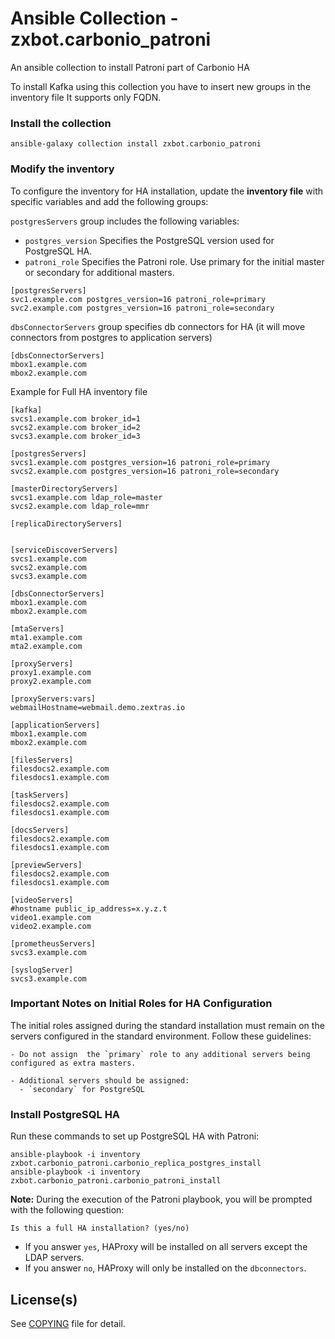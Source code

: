 # Ansible Collection - zxbot.carbonio_patroni

An ansible collection to install Patroni part of Carbonio HA 

To install Kafka using this collection you have to insert new groups in the inventory file It supports only FQDN.

### Install the collection

```
ansible-galaxy collection install zxbot.carbonio_patroni
```
### Modify the inventory 

To configure the inventory for HA installation, update the **inventory file** with specific variables and add the following groups:

`postgresServers` group includes the following variables:
* `postgres_version` Specifies the PostgreSQL version used for PostgreSQL HA.
* `patroni_role` Specifies the Patroni role. Use primary for the initial master or secondary for additional masters.
```
[postgresServers]
svc1.example.com postgres_version=16 patroni_role=primary
svc2.example.com postgres_version=16 patroni_role=secondary
```

`dbsConnectorServers` group specifies db connectors for HA (it will move connectors from postgres to application servers)
```
[dbsConnectorServers]
mbox1.example.com 
mbox2.example.com
```

Example for Full HA inventory file

```
[kafka]
svcs1.example.com broker_id=1
svcs2.example.com broker_id=2
svcs3.example.com broker_id=3

[postgresServers]
svcs1.example.com postgres_version=16 patroni_role=primary
svcs2.example.com postgres_version=16 patroni_role=secondary

[masterDirectoryServers]
svcs1.example.com ldap_role=master
svcs2.example.com ldap_role=mmr

[replicaDirectoryServers]

 
[serviceDiscoverServers]
svcs1.example.com
svcs2.example.com
svcs3.example.com

[dbsConnectorServers]
mbox1.example.com
mbox2.example.com

[mtaServers]
mta1.example.com
mta2.example.com

[proxyServers]
proxy1.example.com
proxy2.example.com

[proxyServers:vars]
webmailHostname=webmail.demo.zextras.io

[applicationServers]
mbox1.example.com
mbox2.example.com

[filesServers]
filesdocs2.example.com
filesdocs1.example.com

[taskServers]
filesdocs2.example.com
filesdocs1.example.com

[docsServers]
filesdocs2.example.com
filesdocs1.example.com

[previewServers]
filesdocs2.example.com
filesdocs1.example.com

[videoServers]
#hostname public_ip_address=x.y.z.t
video1.example.com
video2.example.com

[prometheusServers]
svcs3.example.com

[syslogServer]
svcs3.example.com
```

### Important Notes on Initial Roles for HA Configuration

The initial roles assigned during the standard installation must remain on the servers configured in the standard environment. Follow these guidelines:

```plaintext
- Do not assign  the `primary` role to any additional servers being configured as extra masters.
  
- Additional servers should be assigned:
  - `secondary` for PostgreSQL
```

###  Install PostgreSQL HA

Run these commands to set up PostgreSQL HA with Patroni:
```
ansible-playbook -i inventory zxbot.carbonio_patroni.carbonio_replica_postgres_install
ansible-playbook -i inventory zxbot.carbonio_patroni.carbonio_patroni_install
```
**Note:** During the execution of the Patroni playbook, you will be prompted with the following question:
 
```
Is this a full HA installation? (yes/no)
```
 
- If you answer `yes`, HAProxy will be installed on all servers except the LDAP servers.
- If you answer `no`, HAProxy will only be installed on the `dbconnectors`.


## License(s)

See [COPYING](COPYING.md) file for detail.
